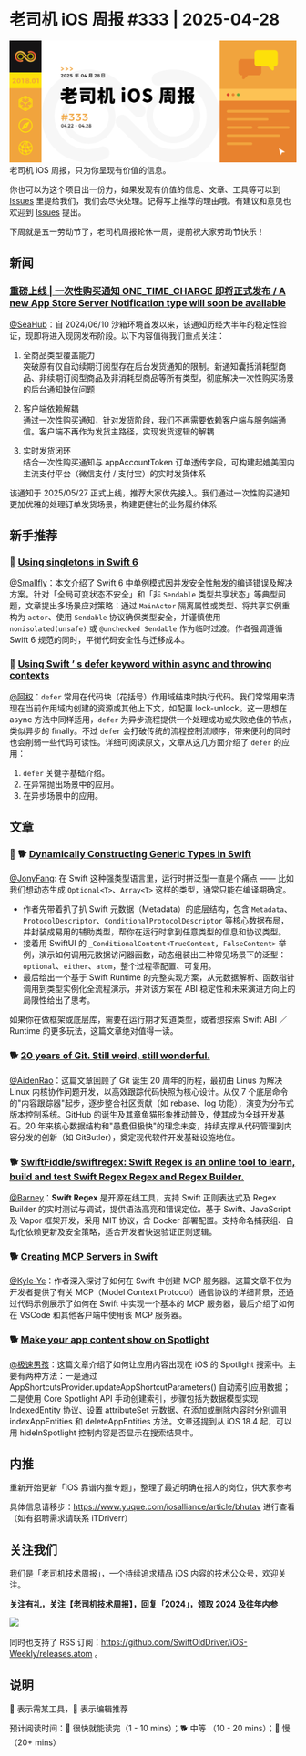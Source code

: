 # 老司机 iOS 周报 #333 | 2025-04-28

![ios-weekly](https://github.com/SwiftOldDriver/iOS-Weekly/blob/master/assets/weekly-header/333.jpg?raw=true)
老司机 iOS 周报，只为你呈现有价值的信息。

你也可以为这个项目出一份力，如果发现有价值的信息、文章、工具等可以到 [Issues](https://github.com/SwiftOldDriver/iOS-Weekly/issues) 里提给我们，我们会尽快处理。记得写上推荐的理由哦。有建议和意见也欢迎到 [Issues](https://github.com/SwiftOldDriver/iOS-Weekly/issues) 提出。

下周就是五一劳动节了，老司机周报轮休一周，提前祝大家劳动节快乐！

## 新闻

### [重磅上线 | 一次性购买通知 ONE_TIME_CHARGE 即将正式发布 / A new App Store Server Notification type will soon be available](https://developer.apple.com/documentation/appstoreservernotifications/notificationtype)

[@SeaHub](https://github.com/SeaHub)：自 2024/06/10 沙箱环境首发以来，该通知历经大半年的稳定性验证，现即将进入现网发布阶段。以下内容值得我们重点关注：

1. 全商品类型覆盖能力  
突破原有仅自动续期订阅型存在后台发货通知的限制。新通知囊括消耗型商品、非续期订阅型商品及非消耗型商品等所有类型，彻底解决一次性购买场景的后台通知缺位问题

2. 客户端依赖解耦  
通过一次性购买通知，针对发货阶段，我们不再需要依赖客户端与服务端通信。客户端不再作为发货主路径，实现发货逻辑的解耦

3. 实时发货闭环  
结合一次性购买通知与 appAccountToken 订单透传字段，可构建起媲美国内主流支付平台（微信支付 / 支付宝）的实时发货体系

该通知于 2025/05/27 正式上线，推荐大家优先接入。我们通过一次性购买通知更加优雅的处理订单发货场景，构建更健壮的业务履约体系

## 新手推荐

### 🐎 [Using singletons in Swift 6](https://www.donnywals.com/using-singletons-in-swift-6/)

[@Smallfly](https://github.com/iostalks)：本文介绍了 Swift 6 中单例模式因并发安全性触发的编译错误及解决方案。针对「全局可变状态不安全」和「非 `Sendable` 类型共享状态」等典型问题，文章提出多场景应对策略：通过 `MainActor` 隔离属性或类型、将共享实例重构为 `actor`、使用 `Sendable` 协议确保类型安全，并谨慎使用 `nonisolated(unsafe)` 或 `@unchecked Sendable` 作为临时过渡。作者强调遵循 Swift 6 规范的同时，平衡代码安全性与迁移成本。

### 🐎 [Using Swift ’ s defer keyword within async and throwing contexts](https://www.swiftbysundell.com/articles/using-defer-within-async-and-throwing-contexts/)

[@阿权](https://github.com/bqlin)：`defer` 常用在代码块（花括号）作用域结束时执行代码。我们常常用来清理在当前作用域内创建的资源或其他上下文，如配置 lock-unlock。这一思想在 async 方法中同样适用，`defer` 为异步流程提供一个处理成功或失败绝佳的节点，类似异步的 finally。不过 `defer` 会打破传统的流程控制流顺序，带来便利的同时也会削弱一些代码可读性。详细可阅读原文，文章从这几方面介绍了 `defer` 的应用：

1. `defer` 关键字基础介绍。
2. 在异常抛出场景中的应用。
3. 在异步场景中的应用。

## 文章

### 🌟 🐕 [Dynamically Constructing Generic Types in Swift](https://kyleye.top/posts/dynamic_generic/)

[@JonyFang](https://github.com/jonyfang): 在 Swift 这种强类型语言里，运行时拼泛型一直是个痛点 —— 比如我们想动态生成 `Optional<T>`、`Array<T>` 这样的类型，通常只能在编译期确定。
- 作者先带着扒了扒 Swift 元数据（Metadata）的底层结构，包含 `Metadata`、`ProtocolDescriptor`、`ConditionalProtocolDescriptor` 等核心数据布局，并封装成易用的辅助类型，帮你在运行时拿到任意类型的信息和协议类型。
- 接着用 SwiftUI 的 `_ConditionalContent<TrueContent, FalseContent>` 举例，演示如何调用元数据访问器函数，动态组装出三种常见场景下的泛型：`optional`、`either`、`atom`，整个过程零配置、可复用。  
- 最后给出一个基于 Swift Runtime 的完整实现方案，从元数据解析、函数指针调用到类型实例化全流程演示，并对该方案在 ABI 稳定性和未来演进方向上的局限性给出了思考。  

如果你在做框架或底层库，需要在运行期才知道类型，或者想探索 Swift ABI ／ Runtime 的更多玩法，这篇文章绝对值得一读。

### 🐕 [20 years of Git. Still weird, still wonderful.](https://blog.gitbutler.com/20-years-of-git/)

[@AidenRao](https://weibo.com/AidenRao)：这篇文章回顾了 Git 诞生 20 周年的历程，最初由 Linus 为解决 Linux 内核协作问题开发，以高效跟踪代码快照为核心设计。从仅 7 个底层命令的"内容跟踪器"起步，逐步整合社区贡献（如 rebase、log 功能），演变为分布式版本控制系统。GitHub 的诞生及其章鱼猫形象推动普及，使其成为全球开发基石。20 年来核心数据结构和"愚蠢但极快"的理念未变，持续支撑从代码管理到内容分发的创新（如 GitButler），奠定现代软件开发基础设施地位。

### 🐕 [SwiftFiddle/swiftregex: Swift Regex is an online tool to learn, build and test Swift Regex Regex and Regex Builder.](https://github.com/swiftfiddle/swiftregex)

[@Barney](https://github.com/BarneyZhaoooo)：**Swift Regex** 是开源在线工具，支持 Swift 正则表达式及 Regex Builder 的实时测试与调试，提供语法高亮和错误定位。基于 Swift、JavaScript 及 Vapor 框架开发，采用 MIT 协议，含 Docker 部署配置。支持命名捕获组、自动化依赖更新及安全策略，适合开发者快速验证正则逻辑。

### 🐕 [Creating MCP Servers in Swift](https://www.artemnovichkov.com/blog/creating-mcp-servers-in-swift)

[@Kyle-Ye](https://github.com/Kyle-Ye)：作者深入探讨了如何在 Swift 中创建 MCP 服务器。这篇文章不仅为开发者提供了有关 MCP（Model Context Protocol）通信协议的详细背景，还通过代码示例展示了如何在 Swift 中实现一个基本的 MCP 服务器，最后介绍了如何在 VSCode 和其他客户端中使用该 MCP 服务器。

### 🐕 [Make your app content show on Spotlight](https://www.createwithswift.com/make-your-app-content-show-on-spotlight/)

[@极速男孩](https://github.com/ztlyyznf001)：这篇文章介绍了如何让应用内容出现在 iOS 的 Spotlight 搜索中。主要有两种方法：一是通过 AppShortcutsProvider.updateAppShortcutParameters() 自动索引应用数据；二是使用 Core Spotlight API 手动创建索引，步骤包括为数据模型实现 IndexedEntity 协议、设置 attributeSet 元数据、在添加或删除内容时分别调用 indexAppEntities 和 deleteAppEntities 方法。文章还提到从 iOS 18.4 起，可以用 hideInSpotlight 控制内容是否显示在搜索结果中。

## 内推

重新开始更新「iOS 靠谱内推专题」，整理了最近明确在招人的岗位，供大家参考

具体信息请移步：https://www.yuque.com/iosalliance/article/bhutav 进行查看（如有招聘需求请联系 iTDriverr）

## 关注我们

我们是「老司机技术周报」，一个持续追求精品 iOS 内容的技术公众号，欢迎关注。

**关注有礼，关注【老司机技术周报】，回复「2024」，领取 2024 及往年内参**

![](https://github.com/SwiftOldDriver/iOS-Weekly/blob/master/assets/qrcode_for_wechat.jpg?raw=true)

同时也支持了 RSS 订阅：https://github.com/SwiftOldDriver/iOS-Weekly/releases.atom 。

## 说明

🚧 表示需某工具，🌟 表示编辑推荐

预计阅读时间：🐎 很快就能读完（1 - 10 mins）；🐕 中等 （10 - 20 mins）；🐢 慢（20+ mins）
